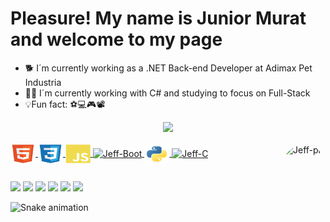 # Pleasure! My name is Junior Murat and welcome to my page

- 🐕 I´m currently working as a .NET Back-end Developer at Adimax Pet Industria
- 👨‍💻 I´m currently working with C# and studying to focus on Full-Stack
- 💡Fun fact: ⚽💻🎮📽️

<div align="center">
  <a href="https://github.com/JrMurat12">
  <img height="100em" src="https://github-readme-stats.vercel.app/api/top-langs/?username=JrMurat12&layout=compact&langs_count=7&theme=dark"/>
</div>
  <div style="display: inline_block"><br>
  <img align="center" alt="Jeff-HTML" height="30" width="40" src="https://raw.githubusercontent.com/devicons/devicon/master/icons/html5/html5-original.svg">
  <img align="center" alt="Jeff-CSS" height="30" width="40" src="https://raw.githubusercontent.com/devicons/devicon/master/icons/css3/css3-original.svg">
  <img align="center" alt="Jeff-Js" height="30" width="40" src="https://raw.githubusercontent.com/devicons/devicon/master/icons/javascript/javascript-plain.svg">
  <img align="center" alt="Jeff-Boot" height="30" width="40" src="https://cdn.jsdelivr.net/gh/devicons/devicon/icons/bootstrap/bootstrap-plain.svg">
  <img align="center" alt="Jeff-Python" height="30" width="40" src="https://raw.githubusercontent.com/devicons/devicon/master/icons/python/python-original.svg">
  <img align="center" alt="Jeff-C" height="30" width="40" src="https://cdn.jsdelivr.net/gh/devicons/devicon/icons/c/c-original.svg" >
  <img align="right" alt="Jeff-pic" height="120" style="border-radius:50px;" src="https://cdn.pixabay.com/photo/2020/01/19/15/02/ufo-4778062_960_720.png">
</div>
  
  ##
  
  <div> 
  <a href="https://www.facebook.com/junior.murat.7" target="_blank"><img src="https://img.shields.io/badge/Facebook-1877F2?style=for-the-badge&logo=facebook&logoColor=white"></a>
  <a href="https://instagram.com/juniormurat_" target="_blank"><img src="https://img.shields.io/badge/-Instagram-%23E4405F?style=for-the-badge&logo=instagram&logoColor=white" target="_blank"></a>
 	<a href="https://www.twitch.tv/jrmurat12" target="_blank"><img src="https://img.shields.io/badge/Twitch-9146FF?style=for-the-badge&logo=twitch&logoColor=white" target="_blank"></a>
 <a href="https://discord.gg/Jrmurat12" target="_blank"><img src="https://img.shields.io/badge/Discord-7289DA?style=for-the-badge&logo=discord&logoColor=white" target="_blank"></a> 
  <a href = "mailto:jr-murat@hotmail.com"><img src="https://img.shields.io/badge/Microsoft_Outlook-0078D4?style=for-the-badge&logo=microsoft-outlook&logoColor=white"></a>
  <a href="https://www.linkedin.com/in/jefferson-murat-8766bb17a" target="_blank"><img src="https://img.shields.io/badge/-LinkedIn-%230077B5?style=for-the-badge&logo=linkedin&logoColor=white" target="_blank"></a> 
 
   ![Snake animation](https://github.com/JrMurat12/JrMurat12/blob/output/github-contribution-grid-snake.svg)
</div>
